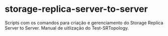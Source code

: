 # storage-replica-server-to-server
Scripts com os comandos para criação e gerenciamento do Storage Replica Server to Server.
Manual de uitlização do Test-SRTopology.
